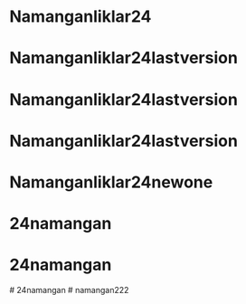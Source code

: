 # Namanganliklar24
# Namanganliklar24lastversion
# Namanganliklar24lastversion
# Namanganliklar24lastversion
# Namanganliklar24newone
# 24namangan
# 24namangan
#   2 4 n a m a n g a n  
 #   n a m a n g a n 2 2 2  
 